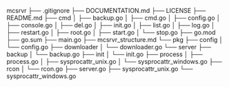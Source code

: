 mcsrvr
├── .gitignore
├── DOCUMENTATION.md
├── LICENSE
├── README.md
├── cmd
│   ├── backup.go
│   ├── cmd.go
│   ├── config.go
│   ├── console.go
│   ├── del.go
│   ├── init.go
│   ├── list.go
│   ├── log.go
│   ├── restart.go
│   ├── root.go
│   ├── start.go
│   └── stop.go
├── go.mod
├── go.sum
├── main.go
├── mcsrvr_structure.md
└── pkg
    ├── config
    │   └── config.go
    ├── downloader
    │   └── downloader.go
    └── server
        ├── backup
        │   └── backup.go
        ├── init
        │   └── init.go
        ├── process
        │   ├── process.go
        │   ├── sysprocattr_unix.go
        │   └── sysprocattr_windows.go
        ├── rcon
        │   └── rcon.go
        ├── server.go
        ├── sysprocattr_unix.go
        └── sysprocattr_windows.go
